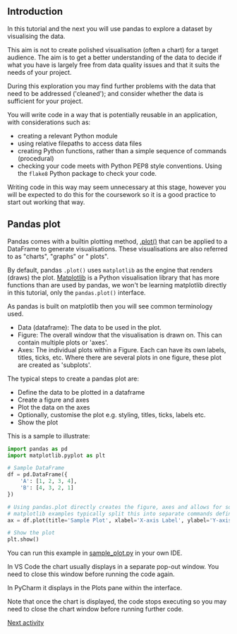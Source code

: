 ## Introduction

In this tutorial and the next you will use pandas to explore a dataset by visualising the data.

This aim is not to create polished visualisation (often a chart) for a target audience. The aim is to get a better
understanding of the data to decide if what you have is largely free from data quality issues and that it suits the
needs of your project.

During this exploration you may find further problems with the data that need to be addressed ('cleaned'); and consider
whether the data is sufficient for your project.

You will write code in a way that is potentially reusable in an application, with considerations such as:

- creating a relevant Python module
- using relative filepaths to access data files
- creating Python functions, rather than a simple sequence of commands (procedural)
- checking your code meets with Python PEP8 style conventions. Using the `flake8` Python package to check your code.

Writing code in this way may seem unnecessary at this stage, however you will be expected to do this for the coursework
so it is a good practice to start out working that way.

## Pandas plot

Pandas comes with a
builtin plotting method, [.plot()](https://pandas.pydata.org/docs/reference/api/pandas.DataFrame.plot.html) that can be
applied to a DataFrame to generate visualisations. These visualisations are also referred to as "charts", "graphs" or "
plots".

By default, pandas `.plot()` uses `matplotlib` as the engine that renders (draws) the
plot. [Matplotlib](https://matplotlib.org) is a Python visualisation library that has more functions than are used by
pandas, we won't be learning matplotlib directly in this tutorial, only the `pandas.plot()` interface.

As pandas is built on matplotlib then you will see common terminology used.

- Data (dataframe): The data to be used in the plot.
- Figure: The overall window that the visualisation is drawn on. This can contain multiple plots or 'axes'.
- Axes: The individual plots within a Figure. Each can have its own labels, titles, ticks, etc. Where there are several
  plots in one figure, these plot are created as 'subplots'.

The typical steps to create a pandas plot are:

- Define the data to be plotted in a dataframe
- Create a figure and axes
- Plot the data on the axes
- Optionally, customise the plot e.g. styling, titles, ticks, labels etc.
- Show the plot

This is a sample to illustrate:

```Python
import pandas as pd
import matplotlib.pyplot as plt

# Sample DataFrame
df = pd.DataFrame({
    'A': [1, 2, 3, 4],
    'B': [4, 3, 2, 1]
})

# Using pandas.plot directly creates the figure, axes and allows for some customisation
# matplotlib examples typically split this into separate commands defining fig and ax then adding customisation
ax = df.plot(title='Sample Plot', xlabel='X-axis Label', ylabel='Y-axis Label')

# Show the plot
plt.show()
```

You can run this example in [sample_plot.py](../../src/tutorialpkg/sample_plot.py) in your own IDE.

In VS Code the chart usually displays in a separate pop-out window. You need to close this window before running the
code again.

In PyCharm it displays in the Plots pane within the interface.

Note that once the chart is displayed, the code stops executing so you may need to close the chart window before running
further code.

[Next activity](3-2-distribution)